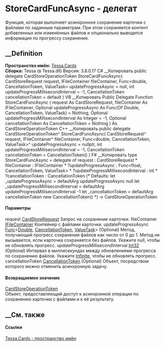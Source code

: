 # StoreCardFuncAsync - делегат
Функция, которая выполняет асинхронное сохранение карточки с файлами по
заданным параметрам. При этом сохраняется контент добавленных или изменённых
файлов и опционально выводится информация по прогрессу сохранения.
## __Definition
 **Пространство имён:** [Tessa.Cards](N_Tessa_Cards.htm)  
 **Сборка:** Tessa (в Tessa.dll) Версия: 3.6.0.17
C# __Копировать
     public delegate CardStoreOperationToken StoreCardFuncAsync(
    	CardStoreRequest request,
    	IFileContainer fileContainer,
    	Func<double, CancellationToken, ValueTask> updateProgressAsync = null,
    	int updateProgressMillisecondInterval = -1,
    	CancellationToken cancellationToken = default
    )
VB __Копировать
     Public Delegate Function StoreCardFuncAsync ( 
    	request As CardStoreRequest,
    	fileContainer As IFileContainer,
    	Optional updateProgressAsync As Func(Of Double, CancellationToken, ValueTask) = Nothing,
    	Optional updateProgressMillisecondInterval As Integer = -1,
    	Optional cancellationToken As CancellationToken = Nothing
    ) As CardStoreOperationToken
C++ __Копировать
     public delegate CardStoreOperationToken^ StoreCardFuncAsync(
    	CardStoreRequest^ request, 
    	IFileContainer^ fileContainer, 
    	Func<double, CancellationToken, ValueTask>^ updateProgressAsync = nullptr, 
    	int updateProgressMillisecondInterval = -1, 
    	CancellationToken cancellationToken = CancellationToken()
    )
F# __Копировать
     type StoreCardFuncAsync = 
        delegate of 
            request : CardStoreRequest * 
            fileContainer : IFileContainer * 
            ?updateProgressAsync : Func<float, CancellationToken, ValueTask> * 
            ?updateProgressMillisecondInterval : int * 
            ?cancellationToken : CancellationToken 
    (* Defaults:
            let _updateProgressAsync = defaultArg updateProgressAsync null
            let _updateProgressMillisecondInterval = defaultArg updateProgressMillisecondInterval -1
            let _cancellationToken = defaultArg cancellationToken new CancellationToken()
    *)
    -> CardStoreOperationToken
#### Параметры
request [CardStoreRequest](T_Tessa_Cards_CardStoreRequest.htm)
    Запрос на сохранение карточки.
fileContainer [IFileContainer](T_Tessa_Files_IFileContainer.htm)
    Контейнер с файлами карточки.
updateProgressAsync
[Func](https://learn.microsoft.com/dotnet/api/system.func-3)<[Double](https://learn.microsoft.com/dotnet/api/system.double),
[CancellationToken](https://learn.microsoft.com/dotnet/api/system.threading.cancellationtoken),
[ValueTask](https://learn.microsoft.com/dotnet/api/system.threading.tasks.valuetask)>
(Optional)
     Метод, получающий прогресс сохранения файлов как число от 0 до 1. Метод не вызывается, если карточка сохраняется без файлов. Укажите null, чтобы не обновлять прогресс. 
updateProgressMillisecondInterval
[Int32](https://learn.microsoft.com/dotnet/api/system.int32) (Optional)
     Интервал в миллисекундах между обновлениями прогресса по сохранению файлов. Укажите [Infinite](https://learn.microsoft.com/dotnet/api/system.threading.timeout.infinite), чтобы не обновлять прогресс. 
cancellationToken
[CancellationToken](https://learn.microsoft.com/dotnet/api/system.threading.cancellationtoken)
(Optional)
    Объект, посредством которого можно отменить асинхронную задачу.
#### Возвращаемое значение
[CardStoreOperationToken](T_Tessa_Cards_CardStoreOperationToken.htm)  
Объект, предоставляющий доступ к асинхронной операции по сохранению карточки с
файлами и к её результату.
## __См. также
#### Ссылки
[Tessa.Cards - пространство имён](N_Tessa_Cards.htm)
